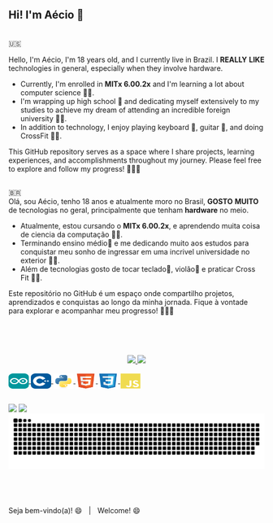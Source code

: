 ## Hi! I'm **Aécio** 👋
<br>
🇺🇸
<br>

Hello, I'm Aécio, I'm 18 years old, and I currently live in Brazil. I **REALLY** **LIKE** technologies in general, especially when they involve hardware.
- Currently, I'm enrolled in **MITx 6.00.2x** and I'm learning a lot about computer science 👨‍💻.
- I'm wrapping up high school 🙌 and dedicating myself extensively to my studies to achieve my dream of attending an incredible foreign university 👨‍🎓.
- In addition to technology, I enjoy playing keyboard 🎹, guitar 🎸, and doing CrossFit 🏋🏽.

This GitHub repository serves as a space where I share projects, learning experiences, and accomplishments throughout my journey. Please feel free to explore and follow my progress! 🚀🔧👾

##

🇧🇷
<br>
Olá, sou Aécio, tenho 18 anos e atualmente moro no Brasil, **GOSTO** **MUITO** de tecnologias no geral, principalmente que tenham **hardware** no meio.
- Atualmente, estou cursando o **MITx 6.00.2x**, e aprendendo muita coisa de ciencia da computação 👨‍💻.
- Terminando ensino médio🙌 e me dedicando muito aos estudos para conquistar meu sonho de ingressar em uma incrivel universidade no exterior 👨‍🎓.
- Além de tecnologias gosto de tocar teclado🎹, violão🎸 e praticar Cross Fit 🏋🏽.

Este repositório no GitHub é um espaço onde compartilho projetos, aprendizados e conquistas ao longo da minha jornada.
Fique à vontade para explorar e acompanhar meu progresso! 🚀🔧👾

<br><br><br>

<!--github stats-->
<div align="center" style="display: inline">
   <a href="https://github.com/AecioJose">
   <div style="display: inline_block">
      <img height="175em" src="https://github-readme-stats.vercel.app/api?username=AecioJose&show_icons=true&include_all_commits=true&count_private=true&bg_color=151515&border_color=9C4E6A&title_color=d7d8c0&text_color=d1c89a&icon_color=5aa2c9"/>
      <img height="175em" src="https://github-readme-stats.vercel.app/api/top-langs/?username=AecioJose&layout=compact&langs_count=7&bg_color=151515&border_color=9C4E6A&title_color=d7d8c0&text_color=d5e5e4&icon_color=5aa2c9"/>
   </div>
</div>
 
  
 <!--Imagem de linguagens-->
<div style="display: inline_block"><br>
  <img align="center" alt="AJ-Python" height="30" width="40" src="https://github.com/tandpfun/skill-icons/blob/main/icons/Arduino.svg">
  <img align="center" alt="AJ-Python" height="30" width="40" src="https://github.com/tandpfun/skill-icons/blob/main/icons/CPP.svg">
  <img align="center" alt="AJ-Python" height="30" width="40" src="https://raw.githubusercontent.com/devicons/devicon/master/icons/python/python-original.svg">
  <img align="center" alt="AJ-HTML" height="30" width="40" src="https://raw.githubusercontent.com/devicons/devicon/master/icons/html5/html5-original.svg">
  <img align="center" alt="AJ-CSS" height="30" width="40" src="https://raw.githubusercontent.com/devicons/devicon/master/icons/css3/css3-original.svg">
  <img align="center" alt="AJ-Js" height="30" width="40" src="https://raw.githubusercontent.com/devicons/devicon/master/icons/javascript/javascript-plain.svg">
   <!--Imagem EU--
  <img align="right" alt="AJ-pic" height="150" style="border-radius:50px;" src="https://media.discordapp.net/attachments/639956127056134178/890373478988013628/Publicacoes_Instagram_1_1.png?width=676&height=676">-->
</div>
  
  ##
  
<!--Redes Sociais-->
<div>
  <a href="https://instagram.com/aj_aecio" target="_blank"><img src="https://img.shields.io/badge/-Instagram-%23E4405F?style=for-the-badge&logo=instagram&logoColor=white" target="_blank"></a>
  <a href = "mailto:ajaeciojose12@gmail.com"><img src="https://img.shields.io/badge/-Gmail-%23333?style=for-the-badge&logo=gmail&logoColor=white" target="_blank"></a>
  <!--
  <a href="https://www.linkedin.com/in/AecioJose" target="_blank"><img src="https://img.shields.io/badge/-LinkedIn-%230077B5?style=for-the-badge&logo=linkedin&logoColor=white" target="_blank"></a> 
 -->


 <picture>
  <source media="(prefers-color-scheme: dark)" srcset="https://raw.githubusercontent.com/AecioJose/AecioJose/output/github-contribution-grid-snake-dark.svg">
  <source media="(prefers-color-scheme: light)" srcset="https://raw.githubusercontent.com/AecioJose/AecioJose/output/github-contribution-grid-snake.svg">
  <img alt="github contribution grid snake animation" src="https://raw.githubusercontent.com/AecioJose/AecioJose/output/github-contribution-grid-snake.svg">
</picture>
  
</div>
<br><br><br><br>
Seja bem-vindo(a)! 😄ㅤ|ㅤWelcome! 😄
